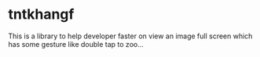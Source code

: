 # tntkhangf
This is a library to help developer faster on view an image full screen which has some gesture like double tap to zoo…
